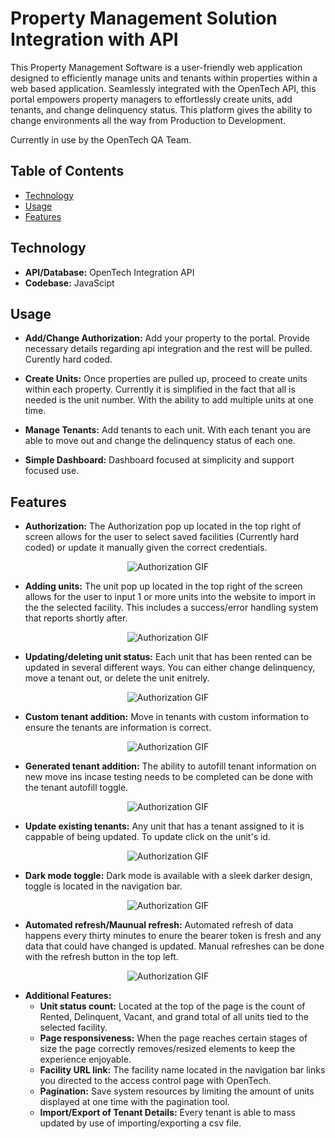 # Property Management Solution Integration with API

This Property Management Software is a user-friendly web application designed to efficiently manage units and tenants within properties within a web based application. Seamlessly integrated with the OpenTech API, this portal empowers property managers to effortlessly create units, add tenants, and change delinquency status. This platform gives the ability to change environments all the way from Production to Development. 

Currently in use by the OpenTech QA Team.

## Table of Contents
- [Technology](#technology)
- [Usage](#usage)
- [Features](#features)

## Technology
- **API/Database:** OpenTech Integration API
- **Codebase:** JavaScipt

## Usage
- **Add/Change Authorization:** Add your property to the portal. Provide necessary details regarding api integration and the rest will be pulled. Curently hard coded.

- **Create Units:** Once properties are pulled up, proceed to create units within each property. Currently it is simplified in the fact that all is needed is the unit number. With the ability to add multiple units at one time.

- **Manage Tenants:** Add tenants to each unit. With each tenant you are able to move out and change the delinquency status of each one.

- **Simple Dashboard:** Dashboard focused at simplicity and support focused use.

## Features
- **Authorization:** The Authorization pop up located in the top right of screen allows for the user to select saved facilities (Currently hard coded) or update it manually given the correct credentials.
<p align="center"><img src="https://media.giphy.com/media/v1.Y2lkPTc5MGI3NjExdWJqbGl2bmd4ODR1ZHAzOTJrd2IzaHRmNzN2dDVmZjBwdDE5M3ZyYyZlcD12MV9pbnRlcm5hbF9naWZfYnlfaWQmY3Q9Zw/towZbt81RjQmfd8KRf/giphy.gif" alt="Authorization GIF"></p>

- **Adding units:** The unit pop up located in the top right of the screen allows for the user to input 1 or more units into the website to import in the the selected facility. This includes a success/error handling system that reports shortly after.
<p align="center"><img src="https://media.giphy.com/media/v1.Y2lkPTc5MGI3NjExdzRqYnB4NDd4b2o4Z3FoMTl1aWdrYW9ya3c5d2wwMmdsNjM0MWRhcCZlcD12MV9pbnRlcm5hbF9naWZfYnlfaWQmY3Q9Zw/yDbLOEWn7dAafexZDn/giphy.gif" alt="Authorization GIF"></p>

- **Updating/deleting unit status:** Each unit that has been rented can be updated in several different ways. You can either change delinquency, move a tenant out, or delete the unit enitrely. 
<p align="center"><img src="https://media.giphy.com/media/v1.Y2lkPTc5MGI3NjExN3o4a3p1ZWU2a3FhbmE2dWtiYzdkMGF5dHF2emd6NHc2anBvY3JzcyZlcD12MV9pbnRlcm5hbF9naWZfYnlfaWQmY3Q9Zw/GnIov9rUxVa44lSmIs/giphy.gif" alt="Authorization GIF"></p>

- **Custom tenant addition:** Move in tenants with custom information to ensure the tenants are information is correct.
<p align="center"><img src="https://media.giphy.com/media/v1.Y2lkPTc5MGI3NjExc2xyYzZiZHJqZ3Iwcmg2bnZ6MHhleHg4NDljejNnczAycXkzemZwaiZlcD12MV9pbnRlcm5hbF9naWZfYnlfaWQmY3Q9Zw/23ohdvEkTosLWGM5xL/giphy.gif" alt="Authorization GIF"></p>

- **Generated tenant addition:** The ability to autofill tenant information on new move ins incase testing needs to be completed can be done with the tenant autofill toggle.
<p align="center"><img src="https://media.giphy.com/media/v1.Y2lkPTc5MGI3NjExcWd2Y3lidmFkZzJxN2U5Y3B2NjQxeGh2YWh3Y2FxMmhqMTd5dmhvYyZlcD12MV9pbnRlcm5hbF9naWZfYnlfaWQmY3Q9Zw/OwQ6DXK2lLiliI8Izv/giphy.gif" alt="Authorization GIF"></p>

- **Update existing tenants:** Any unit that has a tenant assigned to it is cappable of being updated. To update click on the unit's id.
<p align="center"><img src="https://media.giphy.com/media/v1.Y2lkPTc5MGI3NjExZXlnN29hZDM0c2ZhMWVlY3UxYmRnb21odTZwNzJlbm5obmZneXI5ciZlcD12MV9pbnRlcm5hbF9naWZfYnlfaWQmY3Q9Zw/83xAkiRaZTWHj3mVZ9/giphy.gif" alt="Authorization GIF"></p>

- **Dark mode toggle:** Dark mode is available with a sleek darker design, toggle is located in the navigation bar.
<p align="center"><img src="https://media.giphy.com/media/v1.Y2lkPTc5MGI3NjExZXIxcWc0ZjV1OTB4cWhuOHdoaDczOTc2bWE2bDJtaG9oMTR2Y3BhcCZlcD12MV9pbnRlcm5hbF9naWZfYnlfaWQmY3Q9Zw/xskkUUTrOYgFDn5Kw3/giphy.gif" alt="Authorization GIF"></p>

- **Automated refresh/Maunual refresh:** Automated refresh of data happens every thirty minutes to enure the bearer token is fresh and any data that could have changed is updated. Manual refreshes can be done with the refresh button in the top left.
<p align="center"><img src="https://media.giphy.com/media/v1.Y2lkPTc5MGI3NjExcGw2Mmk5b2dnbTZnMnoyNHJzcjB5dDJpNWM2YjdlMmRoNDFiZzh6cyZlcD12MV9pbnRlcm5hbF9naWZfYnlfaWQmY3Q9Zw/anfPFzjpRkPZ3BO54N/giphy.gif" alt="Authorization GIF"></p>

- **Additional Features:** 
  - **Unit status count:** Located at the top of the page is the count of Rented, Delinquent, Vacant, and grand total of all units tied to the selected facility.
  - **Page responsiveness:** When the page reaches certain stages of size the page correctly removes/resized elements to keep the experience enjoyable.
  - **Facility URL link:** The facility name located in the navigation bar links you directed to the access control page with OpenTech.
  - **Pagination:** Save system resources by limiting the amount of units displayed at one time with the pagination tool.
  - **Import/Export of Tenant Details:** Every tenant is able to mass updated by use of importing/exporting a csv file.
